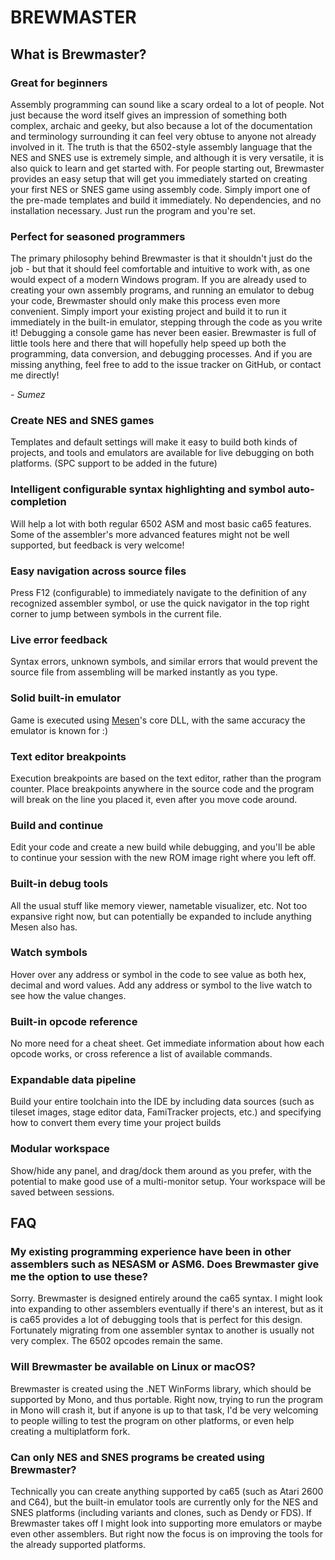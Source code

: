 # BREWMASTER

## What is Brewmaster?
### Great for beginners
Assembly programming can sound like a scary ordeal to a lot of people. Not just because the word itself gives an impression of something both complex, archaic and geeky, but also because a lot of the documentation and terminology surrounding it can feel very obtuse to anyone not already involved in it. The truth is that the 6502-style assembly language that the NES and SNES use is extremely simple, and although it is very versatile, it is also quick to learn and get started with.
For people starting out, Brewmaster provides an easy setup that will get you immediately started on creating your first NES or SNES game using assembly code. Simply import one of the pre-made templates and build it immediately. No dependencies, and no installation necessary. Just run the program and you're set.
### Perfect for seasoned programmers
The primary philosophy behind Brewmaster is that it shouldn't just do the job - but that it should feel comfortable and intuitive to work with, as one would expect of a modern Windows program.
If you are already used to creating your own assembly programs, and running an emulator to debug your code, Brewmaster should only make this process even more convenient. Simply import your existing project and build it to run it immediately in the built-in emulator, stepping through the code as you write it! Debugging a console game has never been easier.
Brewmaster is full of little tools here and there that will hopefully help speed up both the programming, data conversion, and debugging processes. And if you are missing anything, feel free to add to the issue tracker on GitHub, or contact me directly!

*- Sumez*

### Create NES and SNES games
Templates and default settings will make it easy to build both kinds of projects, and tools and emulators are available for live debugging on both platforms.
(SPC support to be added in the future)

### Intelligent configurable syntax highlighting and symbol auto-completion
Will help a lot with both regular 6502 ASM and most basic ca65 features. Some of the assembler's more advanced features might not be well supported, but feedback is very welcome!

### Easy navigation across source files
Press F12 (configurable) to immediately navigate to the definition of any recognized assembler symbol, or use the quick navigator in the top right corner to jump between symbols in the current file.

### Live error feedback
Syntax errors, unknown symbols, and similar errors that would prevent the source file from assembling will be marked instantly as you type.

### Solid built-in emulator
Game is executed using [Mesen](https://github.com/SourMesen/Mesen)'s core DLL, with the same accuracy the emulator is known for :)

### Text editor breakpoints
Execution breakpoints are based on the text editor, rather than the program counter. Place breakpoints anywhere in the source code and the program will break on the line you placed it, even after you move code around.

### Build and continue
Edit your code and create a new build while debugging, and you'll be able to continue your session with the new ROM image right where you left off.

### Built-in debug tools
All the usual stuff like memory viewer, nametable visualizer, etc. Not too expansive right now, but can potentially be expanded to include anything Mesen also has.

### Watch symbols
Hover over any address or symbol in the code to see value as both hex, decimal and word values. Add any address or symbol to the live watch to see how the value changes.

### Built-in opcode reference
No more need for a cheat sheet. Get immediate information about how each opcode works, or cross reference a list of available commands.

### Expandable data pipeline
Build your entire toolchain into the IDE by including data sources (such as tileset images, stage editor data, FamiTracker projects, etc.) and specifying how to convert them every time your project builds

### Modular workspace
Show/hide any panel, and drag/dock them around as you prefer, with the potential to make good use of a multi-monitor setup. Your workspace will be saved between sessions.



## FAQ
### My existing programming experience have been in other assemblers such as NESASM or ASM6. Does Brewmaster give me the option to use these?
Sorry. Brewmaster is designed entirely around the ca65 syntax. I might look into expanding to other assemblers eventually if there's an interest, but as it is ca65 provides a lot of debugging tools that is perfect for this design. Fortunately migrating from one assembler syntax to another is usually not very complex. The 6502 opcodes remain the same.
### Will Brewmaster be available on Linux or macOS?
Brewmaster is created using the .NET WinForms library, which should be supported by Mono, and thus portable. Right now, trying to run the program in Mono will crash it, but if anyone is up to that task, I'd be very welcoming to people willing to test the program on other platforms, or even help creating a multiplatform fork.
### Can only NES and SNES programs be created using Brewmaster?
Technically you can create anything supported by ca65 (such as Atari 2600 and C64), but the built-in emulator tools are currently only for the NES and SNES platforms (including variants and clones, such as Dendy or FDS).
If Brewmaster takes off I might look into supporting more emulators or maybe even other assemblers. But right now the focus is on improving the tools for the already supported platforms.
